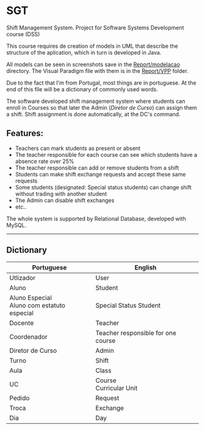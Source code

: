 # SGT
Shift Management System. Project for Software Systems Development course (DSS)

This course requires de creation of models in UML that describe the structure of the aplication, which in turn is developed in Java.

All models can be seen in screenshots save in the [Report/modelacao](/Report/modelacao) directory. The Visual Paradigm file with them is in the [Report/VPP](/Report/VPP) folder.

Due to the fact that I'm from Portugal, most things are in portuguese. At the end of this file will be a dictionary of commonly used words.

The software developed shift management system where students can enroll in Courses so that later the Admin (*Diretor de Curso*) can assign them a shift. Shift assignment is done automatically, at the DC's command.

## Features:
 - Teachers can mark students as present or absent
 - The teacher responsible for each course can see which students have a absence rate over 25%
 - The teacher responsible can add or remove students from a shift
 - Students can make shift exchange requests and accept these same requests
 - Some students (designated: Special status students) can change shift without trading with another student
 - The Admin can disable shift exchanges
 - etc..

The whole system is supported by Relational Database, developed with MySQL.

-----------------

## Dictionary

| Portuguese | English |
| ---------- | ------- |
| Utlizador | User |
| Aluno | Student |
| Aluno Especial<br/>Aluno com estatuto especial | Special Status Student |
| Docente | Teacher |
| Coordenador | Teacher responsible for one course |
| Diretor de Curso | Admin |
| Turno | Shift |
| Aula | Class |
| UC | Course<br/>Curricular Unit |
| Pedido | Request |
| Troca | Exchange |
| Dia | Day |
